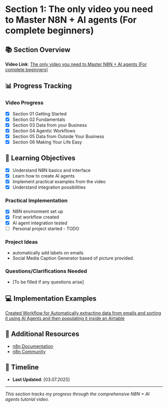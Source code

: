 # Section 1: The only video you need to Master N8N + AI agents (For complete beginners)

## 📚 Section Overview

**Video Link**: [The only video you need to Master N8N + AI agents (For complete beginners)](https://www.youtube.com/watch?v=uScURRX-Knc&ab_channel=SimonScrapes%7CAIAutomation)

## 📊 Progress Tracking

### Video Progress

- [x] Section 01 Getting Started
- [x] Section 02 Fundamentals
- [x] Section 03 Data from your Business
- [x] Section 04 Agentic Workflows
- [x] Section 05 Data from Outside Your Business
- [x] Section 06 Making Your Life Easy

## 🎯 Learning Objectives

- [x] Understand N8N basics and interface
- [x] Learn how to create AI agents
- [x] Implement practical examples from the video
- [x] Understand integration possibilities

### Practical Implementation

- [x] N8N environment set up
- [x] First workflow created
- [x] AI agent integration tested
- [ ] Personal project started - TODO

### Project Ideas

- automatically add labels on emails
- Social Media Caption Generator based of picture provided.

### Questions/Clarifications Needed

- [To be filled if any questions arise]

## 💻 Implementation Examples

[Created Workflow for Automatically extracting data from emails and sorting it using AI Agents and then populating it inside an Airtable](https://github.com/SimeonTsvetanov/AI-Automation-Lessons/blob/main/sections/section-01/implementations/Section%204%20Completed%20Screenshot%20of%20progress.png)

## 🔗 Additional Resources

- [n8n Documentation](https://docs.n8n.io/)
- [n8n Community](https://community.n8n.io/)

## 📅 Timeline

- **Last Updated**: [03.07.2025]

---

_This section tracks my progress through the comprehensive N8N + AI agents tutorial video._
